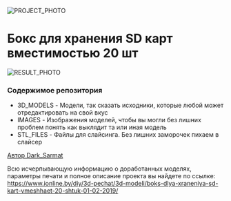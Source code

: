 ![PROJECT_PHOTO](https://www.ionline.by/promo/logo/git-logo.png)
# Бокс для хранения SD карт вместимостью 20 шт

![RESULT_PHOTO](https://static.ionline.by/2019/02/SD-CARD-001-1.jpeg)

### Содержимое репозитория

- 3D_MODELS - Модели, так сказать исходники, которые любой может отредактировать на свой вкус
- IMAGES - Изображения моделей, чтобы вы могли без лишних проблем понять как выклядит та или иная модель
- STL_FILES - Файлы для слайсинга. Без лишних заморочек пихаем в слайсер

[Автор Dark_Sarmat](https://www.ionline.by)

Всю исчерпывающую информацию о доработанных моделях, параметры печати и полное описание проекта вы найдете по ссылке: https://www.ionline.by/diy/3d-pechat/3d-modeli/boks-dlya-xraneniya-sd-kart-vmeshhaet-20-shtuk-01-02-2019/

